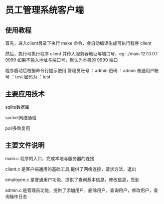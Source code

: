 员工管理系统客户端
===
使用教程
---
首先，进入client目录下执行 make 命令，会自动编译生成可执行程序 client

然后，执行可执行程序 client 并传入服务器地址与端口号，eg: ./main 127.0.0.1 9999
如果不输入地址与端口号，默认为本机的 9999 端口

程序启动后根据命令行提示使用
管理员账号   ：admin
密码         ：admin 
普通用户帐号  ：test
密码为       ：test

主要应用技术
---
sqlite数据库

socket网络通信

poll多路复用

主要文件说明
---
main.c 程序的入口，完成本地与服务器的连接

client.c 是客户端通用的基础工具,提供了网络连接，请求方法，退出

employee.c 是普通用户功能，提供了查询基本信息，修改信息，签到

admin.c 是管理员功能，提供了添加用户，删除用户，查询用户，修改用户，查询操作日志
